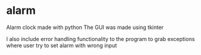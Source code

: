 # alarm
Alarm clock made with python
The GUI was made using tkinter

I also include error handling functionality to the program to grab exceptions where user try to set alarm with wrong input
